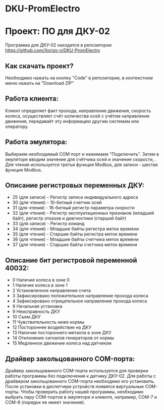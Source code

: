 # DKU-PromElectro
# Проект: ПО для ДКУ-02

Программа для ДКУ-02 находится в репозитории https://github.com/Xorizo-n/DKU-PromElectro

## Как скачать проект?
Необходимо нажать на кнопку "Code" в репозитории, в контекстном меню нажать на "Download ZIP"

## Работа клиента:
Клиент определяет факт прохода, направление движения, скорость колеса, осуществляет счёт количества осей с учётом направления движения, передаваёт эту информацию другим системам или оператору.

## Работа эмулятора:
Выбираем необходимый COM порт и нажимаем "Подключить". Затем в эмуляторе вводим значение для счётчика осей и значение скорости, .
Для чтения используется третья функция Modbus, для записи - шестая функция Modbus.

## Описание регистровых переменных ДКУ:
  - 25 (для записи) - Регистр записи индивидуального адреса
  - 30 (для чтения) - 10-битный счетчик осей
  - 31 (для чтения) - 16-битный регистр параметра скорости
  - 32 (для чтения) - Регистр эксплуатационных признаков (младший байт), регистр отказов и диагностики (старший байт)
  - 33 (для записи) - Регистр команд
  - 34 (для чтения) - Младшие байты регистра меток времени
  - 35 (для чтения) - Старшие байты регистра меток времени
  - 36 (для чтения) - Младшие байты счетчика меток времени
  - 37 (для чтения) - Старшие байты счетчика меток времени

## Описание бит регистровой переменной 40032:
 - 0 Наличие колеса в зоне 0
 - 1 Наличие колеса в зоне 1
 - 2 Установленное направление счета
 - 3 Зафиксировано положительное направление прохода колеса
 - 4 Зафиксировано отрицательное направление прохода колеса
 - 8 Начальная установка
 - 9 Неисправность ДКУ
 - 10 Съем ДКУ
 - 11 Чувствительность ниже нормы
 - 12 Постороннее воздействие на ДКУ
 - 13 Наличие постороннего металла в зоне ДКУ
 - 14 Отклонение сигналов генераторов от нормы
 - 15 Медленное движение колеса над датчиком
 
 ## Драйвер закольцованного COM-порта:
 Драйвер закольцованного COM-порта используется для проверки работы программы без подключения к датчику ДКУ-02.
 Для работы с драйвером закольцованного COM-порта необходимо его установить. После установки в диспетчере устройств появятся виртуальные COM-порты.
 Чтобы проверить работу нашей программы, необходимо выбрать пару COM-портов в эмуляторе и клиенте, например, COM-7 и COM-8 (порядок не имеет значения).
